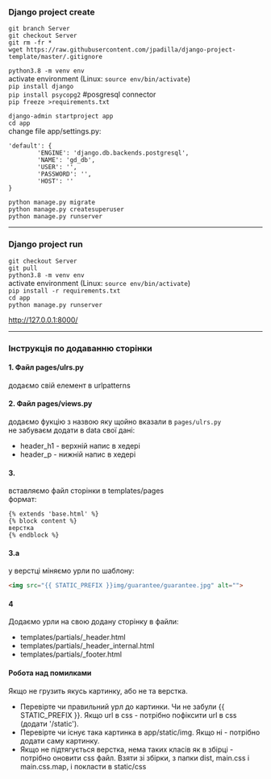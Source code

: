 ### Django project create  
`git branch Server`  
`git checkout Server`  
`git rm -fr *`  
`wget https://raw.githubusercontent.com/jpadilla/django-project-template/master/.gitignore`  
  
`python3.8 -m venv env`  
activate environment (Linux: `source env/bin/activate`)  
`pip install django`  
`pip install psycopg2` #posgresql connector  
`pip freeze >requirements.txt`  
  
`django-admin startproject app`  
`cd app`  
change file app/settings.py: 
```  
'default': {  
        'ENGINE': 'django.db.backends.postgresql',  
        'NAME': 'gd_db',  
        'USER': '',  
        'PASSWORD': '',  
        'HOST': ''  
}  
```  
`python manage.py migrate`  
`python manage.py createsuperuser`  
`python manage.py runserver`  
  
---
### Django project run
`git checkout Server`  
`git pull`  
`python3.8 -m venv env`  
activate environment (Linux: `source env/bin/activate`)  
`pip install -r requirements.txt`  
`cd app`  
`python manage.py runserver`  

http://127.0.0.1:8000/  
  
---
### Інструкція по додаванню сторінки  


#### 1. Файл pages/ulrs.py  
додаємо свій елемент в urlpatterns  


#### 2. Файл pages/views.py  
додаємо фукцію з назвою яку щойно вказали в `pages/ulrs.py`  
не забуваєм додати в data свої дані:  
+ header_h1 - верхній напис в хедері  
+ header_p - нижній  напис в хедері  

#### 3.
вставляємо файл сторінки в templates/pages  
формат:
```
{% extends 'base.html' %}
{% block content %}
верстка
{% endblock %}
```  
#### 3.a 
у верстці міняємо урли  по шаблону:
```html
<img src="{{ STATIC_PREFIX }}img/guarantee/guarantee.jpg" alt="">
```

#### 4
Додаємо урли на свою додану сторінку в файли:  
+ templates/partials/_header.html
+ templates/partials/_header_internal.html
+ templates/partials/_footer.html

#### Робота над помилками
Якщо не грузить якусь картинку, або не та верстка.  
+ Перевірте чи правильний урл до картинки. Чи не забули {{ STATIC_PREFIX }}. Якщо url в css - потрібно пофіксити url в css (додати '/static').  
+ Перевірте чи існує така картинка в app/static/img. Якщо ні - потрібно додати саму картинку.  
+ Якщо не підтягується верстка, нема таких класів як в збірці - потрібно оновити css файл. Взяти зі збірки, з папки dist, main.css і main.css.map, і покласти в static/css  
